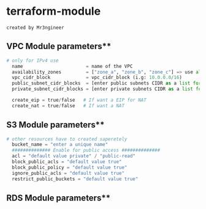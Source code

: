 # terraform-module
    created by Mr3ngineer
## VPC Module parameters**
```python
# only for IPv4 use
  name                       = name of the VPC
  availability_zones         = ["zone_a", "zone_b", "zone_c"] => use all zones
  vpc_cidr_block             = vpc_cidr_block (i.g: 10.0.0.0/16)
  public_subnet_cidr_blocks  = [enter public subnets CIDR as a list format] => use 3 CIDRs
  private_subnet_cidr_blocks = [enter private subnets CIDR as a list format] => use 3 CIDRs

  create_eip = true/false   # If want a EIP for NAT
  create_nat = true/false   # If want a NAT
```
## S3 Module parameters**
```python
# other resources have to created saperetely
  bucket_name = "enter a unique name"
  ############## Enable for public access ##############
  acl = "default value private" / "public-read" 
  block_public_acls = "default value true"
  block_public_policy = "default value true"
  ignore_public_acls = "default value true"
  restrict_public_buckets = "default value true"
```

## RDS Module parameters**
```python

```